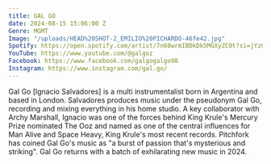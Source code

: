 ```yaml
---
title: GAL GO
date: 2024-08-15 15:06:00 Z
Genre: MGMT
Image: "/uploads/HEAD%20SHOT-2_EMILIO%20PICHARDO-46fe42.jpg"
Spotify: https://open.spotify.com/artist/7n60wrmIBDkDk5MGXyZC0t?si=jYzGJ5M1S264iMF4JGAOIg
YouTube: https://www.youtube.com/@galgoz
Facebook: https://www.facebook.com/galgogalgo98
Instagram: https://www.instagram.com/gal.go/
---
```


Gal Go [lgnacio Salvadores] is a multi instrumentalist born in Argentina and based in London. Salvadores produces music under the pseudonym Gal Go, recording and mixing everything in his home studio. A key collaborator with Archy Marshall, Ignacio was one of the forces behind King Krule's Mercury Prize nominated The Ooz and named as one of the central influences for Man Alive and Space Heavy, King Krule's most recent records. Pitchfork has coined Gal Go's music as "a burst of passion that's mysterious and striking". Gal Go returns with a batch of exhilarating new music in 2024.